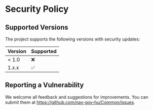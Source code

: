 # Security Policy

## Supported Versions

The project supports the following versions with security updates:

| Version | Supported          |
| ------- | ------------------ |
| < 1.0   | :x:                |
| 1.x.x   | :white_check_mark: |

## Reporting a Vulnerability

We welcome all feedback and suggestions for improvements.
You can submit them at https://github.com/nav-gov-hu/Common/issues.
